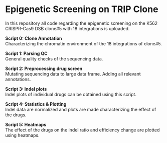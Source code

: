 # Epigenetic Screening on TRIP Clone
In this repository all code regarding the epigenetic screening on the K562 CRISPR-Cas9 DSB clone#5 with 18 integrations is uploaded. 

**Script 0: Clone Annotation**\
Characterizing the chromatin environment of the 18 integrations of clone#5.

**Script 1: Parsing QC**\
General quality checks of the sequencing data.

**Script 2: Preprocessing drug screen**\
Mutating sequencing data to large data frame. Adding all relevant annotations.

**Script 3: Indel plots**\
Indel plots of individual drugs can be obtained using this script.

**Script 4: Statistics & Plotting**\
Indel data are normalized and plots are made characterizing the effect of the drugs.

**Script 5: Heatmaps**\
The effect of the drugs on the indel ratio and efficiency change are plotted using heatmaps. 